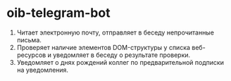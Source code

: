 # oib-telegram-bot
1. Читает электронную почту, отправляет в беседу непрочитанные письма. 
2. Проверяет наличие элементов DOM-структуры у списка веб-ресурсов и уведомляет в беседу о результате проверки. 
3. Уведомляет о днях рождений коллег по предварительной подписки на уведомления.
